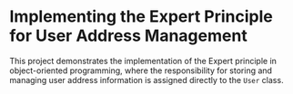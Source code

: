# Implementing the Expert Principle for User Address Management

This project demonstrates the implementation of the Expert 
principle in object-oriented programming, 
where the responsibility for storing and managing user address 
information is assigned directly to the `User` class.


